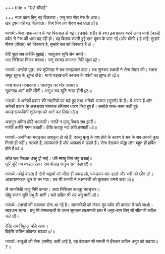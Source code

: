 +++
title = "02 चौपाई"

+++
नाक कान बिनु भइ बिकरारा। जनु स्रव सैल गेरु कै धारा॥  
खर दूषन पहिं गइ बिलपाता। धिग धिग तव पौरुष बल भ्राता॥1॥  

भावार्थ:-बिना नाक-कान के वह विकराल हो गई। (उसके शरीर से रक्त इस प्रकार बहने लगा) मानो (काले) पर्वत से गेरू की धारा बह रही हो। वह विलाप करती हुई खर-दूषण के पास गई (और बोली-) हे भाई! तुम्हारे पौरुष (वीरता) को धिक्कार है, तुम्हारे बल को धिक्कार है॥1॥  

तेहिं पूछा सब कहेसि बुझाई। जातुधान सुनि सेन बनाई॥  
धाए निसिचर निकर बरूथा। जनु सपच्छ कज्जल गिरि जूथा॥2॥  

भावार्थ:-उन्होन्ने पूछा, तब शूर्पणखा ने सब समझाकर कहा। सब सुनकर राक्षसों ने सेना तैयार की। राक्षस समूह झुण्ड के झुण्ड दौडे। मानो पङ्खधारी काजल के पर्वतों का झुण्ड हो॥2॥  

नाना बाहन नानाकारा। नानायुध धर घोर अपारा॥  
सूपनखा आगें करि लीनी। असुभ रूप श्रुति नासा हीनी॥3॥  

भावार्थ:-वे अनेकों प्रकार की सवारियों पर चढे हुए तथा अनेकों आकार (सूरतों) के हैं। वे अपार हैं और अनेकों प्रकार के असङ्ख्य भयानक हथियार धारण किए हुए हैं। उन्होन्ने नाक-कान कटी हुई अमङ्गलरूपिणी शूर्पणखा को आगे कर लिया॥3॥  

असगुन अमित होहिं भयकारी। गनहिं न मृत्यु बिबस सब झारी॥  
गर्जहिं तर्जहिं गगन उडाहीं। देखि कटकु भट अति हरषाहीं॥4॥  

भावार्थ:-अनगिनत भयङ्कर अशकुन हो रहे हैं, परन्तु मृत्यु के वश होने के कारण वे सब के सब उनको कुछ गिनते ही नहीं। गरजते हैं, ललकारते हैं और आकाश में उडते हैं। सेना देखकर योद्धा लोग बहुत ही हर्षित होते हैं॥4॥  

कोउ कह जिअत धरहु द्वौ भाई। धरि मारहु तिय लेहु छडाई॥  
धूरि पूरि नभ मण्डल रहा। राम बोलाइ अनुज सन कहा॥5॥  

भावार्थ:-कोई कहता है दोनों भाइयों को जीता ही पकड लो, पकडकर मार डालो और स्त्री को छीन लो। आकाशमण्डल धूल से भर गया। तब श्री रामजी ने लक्ष्मणजी को बुलाकर उनसे कहा॥5॥  

लै जानकिहि जाहु गिरि कन्दर। आवा निसिचर कटकु भयङ्कर॥  
रहेहु सजग सुनि प्रभु कै बानी। चले सहित श्री सर धनु पानी॥6॥  

भावार्थ:-राक्षसों की भयानक सेना आ गई है। जानकीजी को लेकर तुम पर्वत की कन्दरा में चले जाओ। सावधान रहना। प्रभु श्री रामचन्द्रजी के वचन सुनकर लक्ष्मणजी हाथ में धनुष-बाण लिए श्री सीताजी सहित चले॥6॥  

देखि राम रिपुदल चलि आवा।  
बिहसि कठिन कोदण्ड चढावा॥7॥  

भावार्थ:-शत्रुओं की सेना (समीप) चली आई है, यह देखकर श्री रामजी ने हँसकर कठिन धनुष को चढाया॥7॥  
